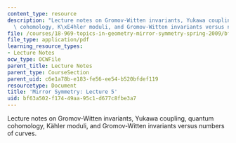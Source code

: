 ```yaml
---
content_type: resource
description: "Lecture notes on Gromov-Witten invariants, Yukawa coupling, quantum\
  \ cohomology, K\xE4hler moduli, and Gromov-Witten invariants versus numbers of curves."
file: /courses/18-969-topics-in-geometry-mirror-symmetry-spring-2009/bf63a502f17449aa95c1d677c8fbe3a7_MIT18_969s09_lec05.pdf
file_type: application/pdf
learning_resource_types:
- Lecture Notes
ocw_type: OCWFile
parent_title: Lecture Notes
parent_type: CourseSection
parent_uid: c6e1a78b-e183-fe56-ee54-b520bfdef119
resourcetype: Document
title: 'Mirror Symmetry: Lecture 5'
uid: bf63a502-f174-49aa-95c1-d677c8fbe3a7
---
```

Lecture notes on Gromov-Witten invariants, Yukawa coupling, quantum cohomology, Kähler moduli, and Gromov-Witten invariants versus numbers of curves.

